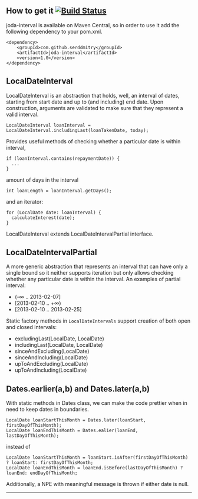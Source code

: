 ## How to get it [![Build Status](https://travis-ci.org/serddmitry/joda-interval.svg?branch=master)](https://travis-ci.org/serddmitry/joda-interval)
joda-interval is available on Maven Central, so in order to use it add the following dependency to your pom.xml.
```
<dependency>
    <groupId>com.github.serddmitry</groupId>
    <artifactId>joda-interval</artifactId>
    <version>1.0</version>
</dependency>
```

## LocalDateInterval

LocalDateInterval is an abstraction that holds, well, an interval of dates, starting from start date 
and up to (and including) end date. 
Upon construction, arguments are validated to make sure that they represent a valid
interval.
```
LocalDateInterval loanInterval = LocalDateInterval.includingLast(loanTakenDate, today);
```
Provides useful methods of checking whether a particular date is within interval,
```
if (loanInterval.contains(repaymentDate)) {
  ...
}
```
amount of days in the interval
```
int loanLength = loanInterval.getDays();
```
and an iterator:
```
for (LocalDate date: loanInterval) {
  calculateInterest(date);
}
```
LocalDateInterval extends LocalDateIntervalPartial interface.
## LocalDateIntervalPartial
A more generic abstraction that represents an interval that can have only a single bound so it
neither supports iteration but only allows checking whether any particular date is within the interval.
An examples of partial interval:

- (-∞ .. 2013-02-07]
- [2013-02-10 .. +∞)
- [2013-02-10 .. 2013-02-25]

Static factory methods in ```LocalDateIntervals``` support creation of both open and closed intervals:
- excludingLast(LocalDate, LocalDate)
- includingLast(LocalDate, LocalDate)
- sinceAndExcluding(LocalDate)
- sinceAndIncluding(LocalDate)
- upToAndExcluding(LocalDate)
- upToAndIncluding(LocalDate)

## Dates.earlier(a,b) and Dates.later(a,b)
With static methods in Dates class, we can make the code prettier when in need to keep dates in boundaries.
```
LocalDate loanStartThisMonth = Dates.later(loanStart, firstDayOfThisMonth);
LocalDate loanEndThisMonth = Dates.ealier(loanEnd, lastDayOfThisMonth);
```
instead of
```
LocalDate loanStartThisMonth = loanStart.isAfter(firstDayOfThisMonth) ? loanStart: firstDayOfThisMonth;
LocalDate loanEndThisMonth = loanEnd.isBefore(lastDayOfThisMonth) ? loanEnd: endDayOfThisMonth;
```
Additionally, a NPE with meaningful message is thrown if either date is null.


-------------------------------

